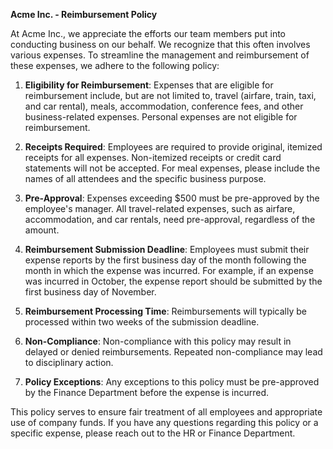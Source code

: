 **Acme Inc. - Reimbursement Policy**

At Acme Inc., we appreciate the efforts our team members put into conducting business on our behalf. We recognize that this often involves various expenses. To streamline the management and reimbursement of these expenses, we adhere to the following policy:

1. **Eligibility for Reimbursement**: Expenses that are eligible for reimbursement include, but are not limited to, travel (airfare, train, taxi, and car rental), meals, accommodation, conference fees, and other business-related expenses. Personal expenses are not eligible for reimbursement.

2. **Receipts Required**: Employees are required to provide original, itemized receipts for all expenses. Non-itemized receipts or credit card statements will not be accepted. For meal expenses, please include the names of all attendees and the specific business purpose.

3. **Pre-Approval**: Expenses exceeding $500 must be pre-approved by the employee's manager. All travel-related expenses, such as airfare, accommodation, and car rentals, need pre-approval, regardless of the amount.

4. **Reimbursement Submission Deadline**: Employees must submit their expense reports by the first business day of the month following the month in which the expense was incurred. For example, if an expense was incurred in October, the expense report should be submitted by the first business day of November.

5. **Reimbursement Processing Time**: Reimbursements will typically be processed within two weeks of the submission deadline.

6. **Non-Compliance**: Non-compliance with this policy may result in delayed or denied reimbursements. Repeated non-compliance may lead to disciplinary action.

7. **Policy Exceptions**: Any exceptions to this policy must be pre-approved by the Finance Department before the expense is incurred.

This policy serves to ensure fair treatment of all employees and appropriate use of company funds. If you have any questions regarding this policy or a specific expense, please reach out to the HR or Finance Department.
